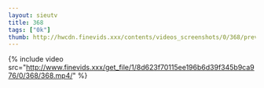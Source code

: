 ```yaml
--- 
layout: sieutv
title: 368
tags: ["0k"]
thumb: http://hwcdn.finevids.xxx/contents/videos_screenshots/0/368/preview.mp4.jpg
---
```

{% include video src="http://www.finevids.xxx/get_file/1/8d623f70115ee196b6d39f345b9ca976/0/368/368.mp4/" %} 
